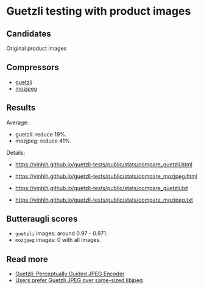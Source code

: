 # Guetzli testing with product images

## Candidates
Original product images

## Compressors
- [guetzli](https://github.com/google/guetzli)
- [mozjpeg](https://github.com/mozilla/mozjpeg)

## Results
Average:
- guetzli: reduce 19%.
- mozjpeg: reduce 41%.

Details:
- https://vinhlh.github.io/guetzli-tests/public/stats/compare_guetzli.html
- https://vinhlh.github.io/guetzli-tests/public/stats/compare_mozjpeg.html

- https://vinhlh.github.io/guetzli-tests/public/stats/compare_guetzli.txt
- https://vinhlh.github.io/guetzli-tests/public/stats/compare_mozjpeg.txt

## Butteraugli scores
- `guetzli` images: around 0.97 - 0.971.
- `mozjpeg` images: 0 with all images.

## Read more
- [Guetzli: Perceptually Guided JPEG Encoder](https://arxiv.org/pdf/1703.04421.pdf)
- [Users prefer Guetzli JPEG over same-sized libjpeg](https://arxiv.org/pdf/1703.04416.pdf)
